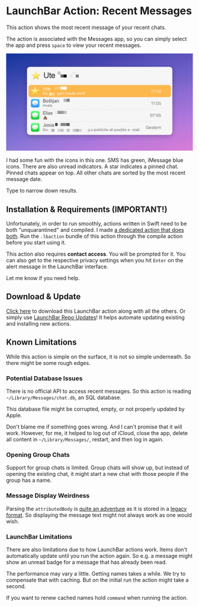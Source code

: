 # LaunchBar Action: Recent Messages

This action shows the most recent message of your recent chats. 

The action is associated with the Messages app, so you can simply select the app and press `space` to view your recent messages. 

<img src="01.png" width="616"/> 

I had some fun with the icons in this one. SMS has green, iMessage blue icons. There are also unread indicators. A star indicates a pinned chat. Pinned chats appear on top. All other chats are sorted by the most recent message date. 

Type to narrow down results.

## Installation & Requirements (IMPORTANT!)

Unfortunately, in order to run smoothly, actions written in Swift need to be both "unquarantined" and compiled. I made [a dedicated action that does both](https://github.com/Ptujec/LaunchBar/tree/master/Compile-Swift-Action#readme). Run the `.lbaction` bundle of this action through the compile action before you start using it.

This action also requires **contact access**. You will be prompted for it. You can also get to the respective privacy settings when you hit `Enter` on the alert message in the LaunchBar interface.

Let me know if you need help. 

## Download & Update

[Click here](https://github.com/Ptujec/LaunchBar/archive/refs/heads/master.zip) to download this LaunchBar action along with all the others. Or simply use [LaunchBar Repo Updates](https://github.com/Ptujec/LaunchBar/tree/master/LB-Repo-Updates#launchbar-repo-updates-action)! It helps automate updating existing and installing new actions.

## Known Limitations

While this action is simple on the surface, it is not so simple underneath. So there might be some rough edges.

### Potential Database Issues

There is no official API to access recent messages. So this action is reading `~/Library/Messages/chat.db`, an SQL database. 

This database file might be corrupted, empty, or not properly updated by Apple. 

Don't blame me if something goes wrong. And I can't promise that it will work. However, for me, it helped to log out of iCloud, close the app, delete all content in `~/Library/Messages/`, restart, and then log in again. 

### Opening Group Chats

Support for group chats is limited. Group chats will show up, but instead of opening the existing chat, it might start a new chat with those people if the group has a name. 

### Message Display Weirdness

Parsing the `attributedBody` is [quite an adventure](https://chrissardegna.com/blog/reverse-engineering-apples-typedstream-format/) as it is stored in a [legacy format](https://developer.apple.com/documentation/foundation/nsarchiver). So displaying the message text might not always work as one would wish.

### LaunchBar Limitations

There are also limitations due to how LaunchBar actions work. Items don't automatically update until you run the action again. So e.g. a message might show an unread badge for a message that has already been read. 

The performance may vary a little. Getting names takes a while. We try to compensate that with caching. But on the initial run the action might take a second.

If you want to renew cached names hold `command` when running the action.  

